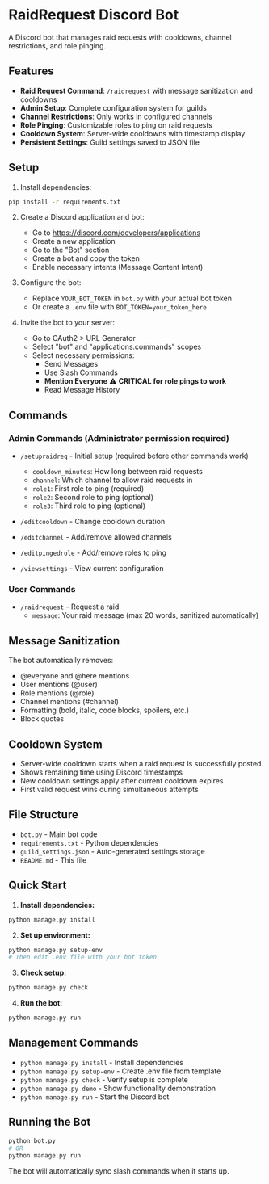 # RaidRequest Discord Bot

A Discord bot that manages raid requests with cooldowns, channel restrictions, and role pinging.

## Features

- **Raid Request Command**: `/raidrequest` with message sanitization and cooldowns
- **Admin Setup**: Complete configuration system for guilds
- **Channel Restrictions**: Only works in configured channels
- **Role Pinging**: Customizable roles to ping on raid requests
- **Cooldown System**: Server-wide cooldowns with timestamp display
- **Persistent Settings**: Guild settings saved to JSON file

## Setup

1. Install dependencies:
```bash
pip install -r requirements.txt
```

2. Create a Discord application and bot:
   - Go to https://discord.com/developers/applications
   - Create a new application
   - Go to the "Bot" section
   - Create a bot and copy the token
   - Enable necessary intents (Message Content Intent)

3. Configure the bot:
   - Replace `YOUR_BOT_TOKEN` in `bot.py` with your actual bot token
   - Or create a `.env` file with `BOT_TOKEN=your_token_here`

4. Invite the bot to your server:
   - Go to OAuth2 > URL Generator
   - Select "bot" and "applications.commands" scopes
   - Select necessary permissions:
     - Send Messages
     - Use Slash Commands
     - **Mention Everyone** ⚠️ **CRITICAL for role pings to work**
     - Read Message History

## Commands

### Admin Commands (Administrator permission required)

- `/setupraidreq` - Initial setup (required before other commands work)
  - `cooldown_minutes`: How long between raid requests
  - `channel`: Which channel to allow raid requests in
  - `role1`: First role to ping (required)
  - `role2`: Second role to ping (optional)
  - `role3`: Third role to ping (optional)

- `/editcooldown` - Change cooldown duration
- `/editchannel` - Add/remove allowed channels
- `/editpingedrole` - Add/remove roles to ping
- `/viewsettings` - View current configuration

### User Commands

- `/raidrequest` - Request a raid
  - `message`: Your raid message (max 20 words, sanitized automatically)

## Message Sanitization

The bot automatically removes:
- @everyone and @here mentions
- User mentions (@user)
- Role mentions (@role)
- Channel mentions (#channel)
- Formatting (bold, italic, code blocks, spoilers, etc.)
- Block quotes

## Cooldown System

- Server-wide cooldown starts when a raid request is successfully posted
- Shows remaining time using Discord timestamps
- New cooldown settings apply after current cooldown expires
- First valid request wins during simultaneous attempts

## File Structure

- `bot.py` - Main bot code
- `requirements.txt` - Python dependencies
- `guild_settings.json` - Auto-generated settings storage
- `README.md` - This file

## Quick Start

1. **Install dependencies:**
```bash
python manage.py install
```

2. **Set up environment:**
```bash
python manage.py setup-env
# Then edit .env file with your bot token
```

3. **Check setup:**
```bash
python manage.py check
```

4. **Run the bot:**
```bash
python manage.py run
```

## Management Commands

- `python manage.py install` - Install dependencies
- `python manage.py setup-env` - Create .env file from template
- `python manage.py check` - Verify setup is complete
- `python manage.py demo` - Show functionality demonstration
- `python manage.py run` - Start the Discord bot

## Running the Bot

```bash
python bot.py
# OR
python manage.py run
```

The bot will automatically sync slash commands when it starts up.
